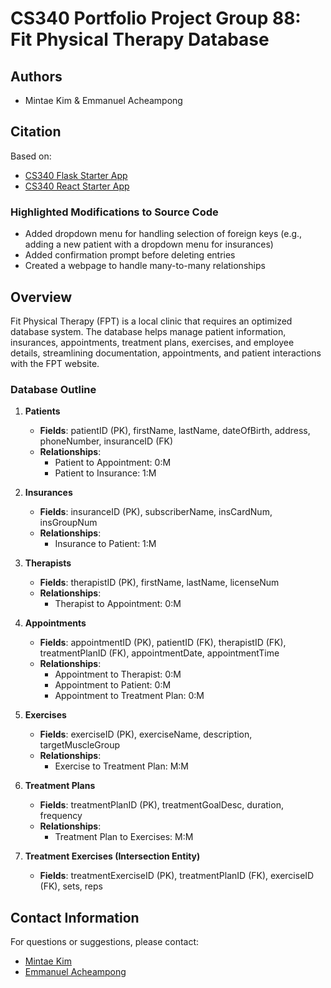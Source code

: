 # CS340 Portfolio Project Group 88: Fit Physical Therapy Database

## Authors
- Mintae Kim & Emmanuel Acheampong

## Citation
Based on:
- [CS340 Flask Starter App](https://github.com/osu-cs340-ecampus/flask-starter-app)
- [CS340 React Starter App](https://github.com/osu-cs340-ecampus/react-starter-app)

### Highlighted Modifications to Source Code
- Added dropdown menu for handling selection of foreign keys (e.g., adding a new patient with a dropdown menu for insurances)
- Added confirmation prompt before deleting entries
- Created a webpage to handle many-to-many relationships

## Overview
Fit Physical Therapy (FPT) is a local clinic that requires an optimized database system. The database helps manage patient information, insurances, appointments, treatment plans, exercises, and employee details, streamlining documentation, appointments, and patient interactions with the FPT website.

### Database Outline

1. **Patients**
    - **Fields**: patientID (PK), firstName, lastName, dateOfBirth, address, phoneNumber, insuranceID (FK)
    - **Relationships**:
        - Patient to Appointment: 0:M
        - Patient to Insurance: 1:M

2. **Insurances**
    - **Fields**: insuranceID (PK), subscriberName, insCardNum, insGroupNum
    - **Relationships**:
        - Insurance to Patient: 1:M

3. **Therapists**
    - **Fields**: therapistID (PK), firstName, lastName, licenseNum
    - **Relationships**:
        - Therapist to Appointment: 0:M

4. **Appointments**
    - **Fields**: appointmentID (PK), patientID (FK), therapistID (FK), treatmentPlanID (FK), appointmentDate, appointmentTime
    - **Relationships**:
        - Appointment to Therapist: 0:M
        - Appointment to Patient: 0:M
        - Appointment to Treatment Plan: 0:M

5. **Exercises**
    - **Fields**: exerciseID (PK), exerciseName, description, targetMuscleGroup
    - **Relationships**:
        - Exercise to Treatment Plan: M:M

6. **Treatment Plans**
    - **Fields**: treatmentPlanID (PK), treatmentGoalDesc, duration, frequency
    - **Relationships**:
        - Treatment Plan to Exercises: M:M

7. **Treatment Exercises (Intersection Entity)**
    - **Fields**: treatmentExerciseID (PK), treatmentPlanID (FK), exerciseID (FK), sets, reps


## Contact Information
For questions or suggestions, please contact:
- [Mintae Kim](mailto:kimmint@oregonstate.edu)
- [Emmanuel Acheampong](mailto:acheampe@oregonstate.edu)

